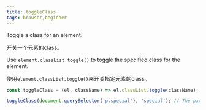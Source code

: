 ```yaml
---
title: toggleClass
tags: browser,beginner
---
```


Toggle a class for an element.

开关一个元素的class。

Use `element.classList.toggle()` to toggle the specified class for the element.

使用`element.classList.toggle()`来开关指定元素的class。

```js
const toggleClass = (el, className) => el.classList.toggle(className);
```

```js
toggleClass(document.querySelector('p.special'), 'special'); // The paragraph will not have the 'special' class anymore
```